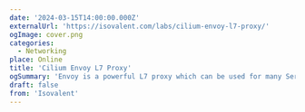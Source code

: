 ```yaml
---
date: '2024-03-15T14:00:00.000Z'
externalUrl: 'https://isovalent.com/labs/cilium-envoy-l7-proxy/'
ogImage: cover.png
categories:
  - Networking
place: Online
title: 'Cilium Envoy L7 Proxy'
ogSummary: 'Envoy is a powerful L7 proxy which can be used for many Service Mesh needs. Cilium uses Envoy for L7 Network Policies, L7 observability, L7 internal load-balancing, and even allows users to configure Envoy for their own needs.'
draft: false
from: 'Isovalent'
---
```


